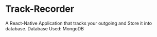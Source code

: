 # Track-Recorder
A React-Native Application that tracks your outgoing and Store it into database.
Database Used: MongoDB
